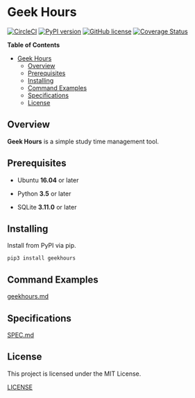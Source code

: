# Geek Hours
[![CircleCI](https://img.shields.io/circleci/project/github/YukieK/GeekHours.svg?style=flat-square)](https://circleci.com/gh/YukieK/GeekHours)
[![PyPI version](https://img.shields.io/pypi/v/GeekHours.svg?color=%2351A5DC&style=flat-square)](https://pypi.org/project/geekhours/)
[![GitHub license](https://img.shields.io/github/license/YukieK/geekhours.svg?color=%23e84566&style=flat-square)](https://github.com/YukieK/GeekHours/blob/master/LICENSE)
[![Coverage Status](https://img.shields.io/coveralls/github/YukieK/GeekHours.svg?style=flat-square)](https://coveralls.io/github/YukieK/GeekHours)

**Table of Contents**

- [Geek Hours](#geek-hours)
  - [Overview](#overview)
  - [Prerequisites](#prerequisites)
  - [Installing](#installing)
  - [Command Examples](#command-examples)
  - [Specifications](#specifications)
  - [License](#license)

## Overview

**Geek Hours** is a simple study time management tool.

## Prerequisites

* Ubuntu **16.04** or later

* Python **3.5** or later

* SQLite **3.11.0** or later

## Installing

Install from PyPI via pip.

```
pip3 install geekhours
```

## Command Examples

[geekhours.md](geekhours.md)

## Specifications

[SPEC.md](SPEC.md)

## License

This project is licensed under the MIT License.

[LICENSE](LICENSE)
